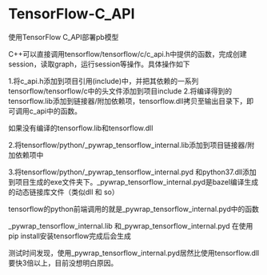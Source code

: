 # TensorFlow-C_API
使用TensorFlow C_API部署pb模型

C++可以直接调用tensorflow/tensorflow/c/c_api.h中提供的函数，完成创建session，读取graph，运行session等操作。具体操作如下

1.将c_api.h添加到项目引用(include)中，并把其依赖的一系列tensorflow/tensorflow/c中的头文件添加到项目include
2.将编译得到的tensorflow.lib添加到链接器/附加依赖项，tensorflow.dll拷贝至输出目录下，即可调用c_api中的函数。

如果没有编译的tensorflow.lib和tensorflow.dll

2.将tensorflow/python/_pywrap_tensorflow_internal.lib添加到项目链接器/附加依赖项中

3.将tensorflow/python/_pywrap_tensorflow_internal.pyd 和python37.dll添加到项目生成的exe文件夹下。_pywrap_tensorflow_internal.pyd是bazel编译生成的动态链接库文件（类似dll 和 so）

tensorflow的python前端调用的就是_pywrap_tensorflow_internal.pyd中的函数

_pywrap_tensorflow_internal.lib 和_pywrap_tensorflow_internal.pyd 在使用pip install安装tensorflow完成后会生成


测试时间发现，使用_pywrap_tensorflow_internal.pyd居然比使用tensorflow.dll要快3倍以上，目前没想明白原因。
